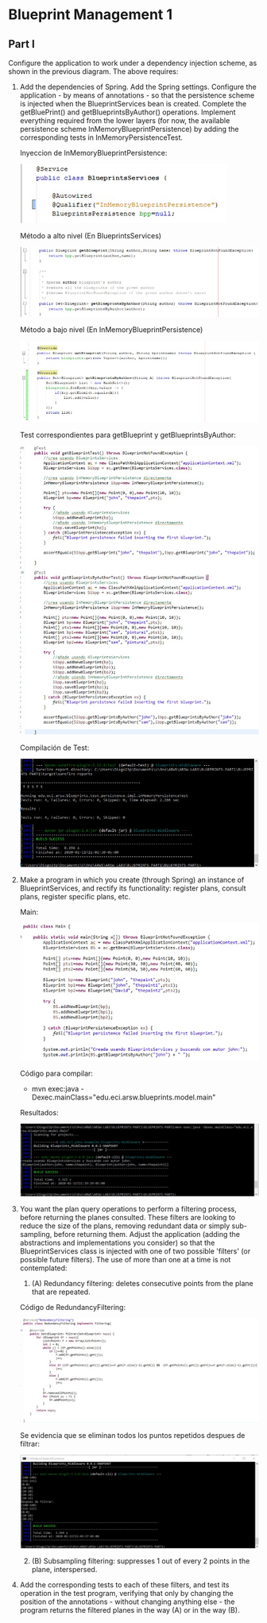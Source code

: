 # Blueprint Management 1

## Part I

Configure the application to work under a dependency injection scheme, as shown in the previous diagram.
The above requires:
1. Add the dependencies of Spring. Add the Spring settings. Configure the application - by means of annotations - so that the persistence scheme is injected when the BlueprintServices bean is created. Complete the getBluePrint() and getBlueprintsByAuthor() operations. Implement everything required from the lower layers (for now, the available persistence scheme InMemoryBlueprintPersistence) by adding the corresponding tests in InMemoryPersistenceTest.

    Inyeccion de InMemoryBlueprintPersistence:
    
    ![](BLUEPRINTS-PART1/img/1.jpg)
    
    Método a alto nivel (En BlueprintsServices)
    
    ![](BLUEPRINTS-PART1/img/2.jpg)
    
    Método a bajo nivel (En InMemoryBlueprintPersistence)
    
    ![](BLUEPRINTS-PART1/img/3.jpg)
    
    Test correspondientes para getBlueprint y getBlueprintsByAuthor:
    
    ![](BLUEPRINTS-PART1/img/6.jpg)
    
    Compilación de Test:
    
    ![](BLUEPRINTS-PART1/img/7.jpg)

2. Make a program in which you create (through Spring) an instance of BlueprintServices, and rectify its functionality: register plans, consult plans, register specific plans, etc.

    Main:
    
    ![](BLUEPRINTS-PART1/img/4.jpg)
    
    Código para compilar:
    
    - mvn exec:java -Dexec.mainClass="edu.eci.arsw.blueprints.model.main"
    
    Resultados:
    
    ![](BLUEPRINTS-PART1/img/5.jpg)

3. You want the plan query operations to perform a filtering process, before returning the planes consulted. These filters are looking to reduce the size of the plans, removing redundant data or simply sub-sampling, before returning them. Adjust the application (adding the abstractions and implementations you consider) so that the BlueprintServices class is injected with one of two possible 'filters' (or possible future filters). The use of more than one at a time is not contemplated:
    1. (A) Redundancy filtering: deletes consecutive points from the plane that are repeated.

	Código de RedundancyFiltering:

	![](BLUEPRINTS-PART1/img/8.jpg)

	Se evidencia que se eliminan todos los puntos repetidos despues de filtrar:

	![](BLUEPRINTS-PART1/img/9.jpg)

    2. (B) Subsampling filtering: suppresses 1 out of every 2 points in the plane, interspersed. 
4. Add the corresponding tests to each of these filters, and test its operation in the test program, verifying that only by changing the position of the annotations - without changing anything else - the program returns the filtered planes in the way (A) or in the way (B).
